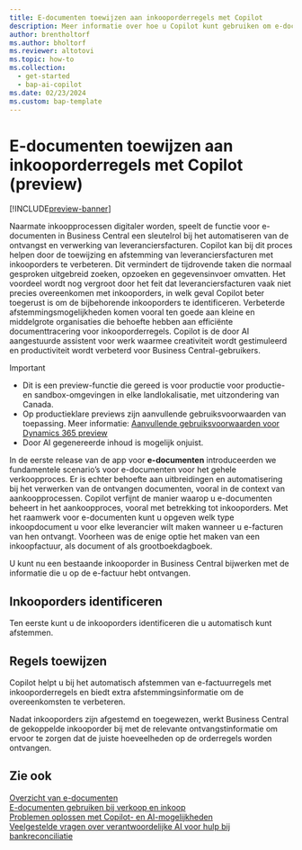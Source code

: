```yaml
---
title: E-documenten toewijzen aan inkooporderregels met Copilot
description: Meer informatie over hoe u Copilot kunt gebruiken om e-documenten aan inkooporderregels toe te wijzen.
author: brentholtorf
ms.author: bholtorf
ms.reviewer: altotovi
ms.topic: how-to
ms.collection:
  - get-started
  - bap-ai-copilot
ms.date: 02/23/2024
ms.custom: bap-template
---
```


# E-documenten toewijzen aan inkooporderregels met Copilot (preview)

[!INCLUDE[preview-banner](includes/preview-banner.md)]

Naarmate inkoopprocessen digitaler worden, speelt de functie voor e-documenten in Business Central een sleutelrol bij het automatiseren van de ontvangst en verwerking van leveranciersfacturen. Copilot kan bij dit proces helpen door de toewijzing en afstemming van leveranciersfacturen met inkooporders te verbeteren. Dit vermindert de tijdrovende taken die normaal gesproken uitgebreid zoeken, opzoeken en gegevensinvoer omvatten. Het voordeel wordt nog vergroot door het feit dat leveranciersfacturen vaak niet precies overeenkomen met inkooporders, in welk geval Copilot beter toegerust is om de bijbehorende inkooporders te identificeren. Verbeterde afstemmingsmogelijkheden komen vooral ten goede aan kleine en middelgrote organisaties die behoefte hebben aan efficiënte documenttracering voor inkooporderregels. Copilot is de door AI aangestuurde assistent voor werk waarmee creativiteit wordt gestimuleerd en productiviteit wordt verbeterd voor Business Central-gebruikers.

> [!IMPORTANT]
> - Dit is een preview-functie die gereed is voor productie voor productie- en sandbox-omgevingen in elke landlokalisatie, met uitzondering van Canada.
> - Op productieklare previews zijn aanvullende gebruiksvoorwaarden van toepassing. Meer informatie: [Aanvullende gebruiksvoorwaarden voor Dynamics 365 preview](https://go.microsoft.com/fwlink/?linkid=2105274)
> - Door AI gegenereerde inhoud is mogelijk onjuist.

In de eerste release van de app voor **e-documenten** introduceerden we fundamentele scenario’s voor e-documenten voor het gehele verkoopproces. Er is echter behoefte aan uitbreidingen en automatisering bij het verwerken van de ontvangen documenten, vooral in de context van aankoopprocessen. Copilot verfijnt de manier waarop u e-documenten beheert in het aankoopproces, vooral met betrekking tot inkooporders. Met het raamwerk voor e-documenten kunt u opgeven welk type inkoopdocument u voor elke leverancier wilt maken wanneer u e-facturen van hen ontvangt. Voorheen was de enige optie het maken van een inkoopfactuur, als document of als grootboekdagboek.

U kunt nu een bestaande inkooporder in Business Central bijwerken met de informatie die u op de e-factuur hebt ontvangen.

<!--
> [!NOTE]
> - This feature is available as a production-ready preview for production and sandbox environments in any country localization, with the exception of Canada. Production-ready previews are subject to supplemental terms of use. For more information, see [Supplemental terms of use for Dynamics 365 preview](https://go.microsoft.com/fwlink/?linkid=2105274).
> - AI-generated content may be incorrect.-->


## Inkooporders identificeren

Ten eerste kunt u de inkooporders identificeren die u automatisch kunt afstemmen.

## Regels toewijzen

Copilot helpt u bij het automatisch afstemmen van e-factuurregels met inkooporderregels en biedt extra afstemmingsinformatie om de overeenkomsten te verbeteren.

Nadat inkooporders zijn afgestemd en toegewezen, werkt Business Central de gekoppelde inkooporder bij met de relevante ontvangstinformatie om ervoor te zorgen dat de juiste hoeveelheden op de orderregels worden ontvangen.

## Zie ook

[Overzicht van e-documenten](finance-edocuments-overview.md)  
[E-documenten gebruiken bij verkoop en inkoop](finance-how-use-edocuments.md)  
[Problemen oplossen met Copilot- en AI-mogelijkheden](ai-copilot-troubleshooting.md)  
[Veelgestelde vragen over verantwoordelijke AI voor hulp bij bankreconciliatie](faqs-bank-reconciliation.md)  
